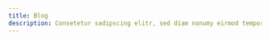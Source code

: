 ```yaml
---
title: Blog
description: Consetetur sadipscing elitr, sed diam nonumy eirmod tempor invidunt ut labore et dolore magna aliquyam erat, sed diam voluptua.
---
```

